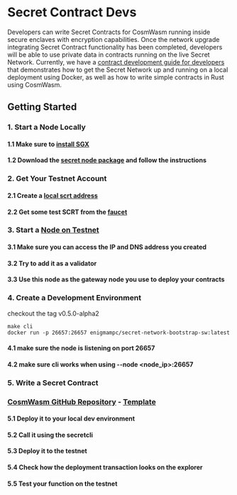 # Secret Contract Devs

Developers can write Secret Contracts for CosmWasm running inside secure enclaves with encryption capabilities. Once the network upgrade integrating Secret Contract functionality has been completed, developers will be able to use private data in contracts running on the live Secret Network. Currently, we have a [contract development guide for developers](../archive/contract-dev-guide.md) that demonstrates how to get the Secret Network up and running on a local deployment using Docker, as well as how to write simple contracts in Rust using CosmWasm.

## Getting Started

### 1. Start a Node Locally

#### 1.1 Make sure to [install SGX](../validators-and-full-nodes/setup-sgx.md)

#### 1.2 Download the [secret node package](../testnet/testnet-docs.md) and follow the instructions

### 2. Get Your Testnet Account

#### 2.1 Create a [local scrt address](../validators-and-full-nodes/secretcli.md)

#### 2.2 Get some test SCRT from the [faucet](https://faucet.testnet.enigma.co)

### 3. Start a [Node on Testnet](../testnet/run-full-node-testnet.md)

#### 3.1 Make sure you can access the IP and DNS address you created

#### 3.2 Try to add it as a validator

#### 3.3 Use this node as the gateway node you use to deploy your contracts

### 4. Create a Development Environment

checkout the tag v0.5.0-alpha2

```
make cli
docker run -p 26657:26657 enigmampc/secret-network-bootstrap-sw:latest
```

#### 4.1 make sure the node is listening on port 26657

#### 4.2 make sure cli works when using --node <node_ip>:26657

### 5. Write a Secret Contract

### [CosmWasm GitHub Repository](https://github.com/CosmWasm/cosmwasm) - [Template](https://github.com/CosmWasm/cosmwasm-template)

#### 5.1 Deploy it to your local dev environment

#### 5.2 Call it using the secretcli

#### 5.3 Deploy it to the testnet

#### 5.4 Check how the deployment transaction looks on the explorer

#### 5.5 Test your function on the testnet
